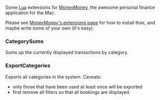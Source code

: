 Some [Lua](http://www.lua.org) extensions for [MoneyMoney](https://moneymoney-app.com), the awesome personal finance application for the Mac.

Please see [MoneyMoney's extensions page](https://moneymoney-app.com/extensions) for how to install thse, and maybe write some of your own (it's easy).

### CategorySums

Sums up the currently displayed transactions by category.

### ExportCategories

Exports all categories in the system.
Caveats:
* only those that have been used at least once will be exported
* first remove all filters so that all bookings are displayed.